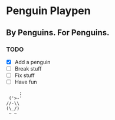 # Penguin Playpen

## By Penguins. For Penguins.

### TODO
- [x] Add a penguin
- [ ] Break stuff
- [ ] Fix stuff
- [ ] Have fun

```
     ;
 ('>-'
//-\\
(\_/)
 ~ ~  
```
